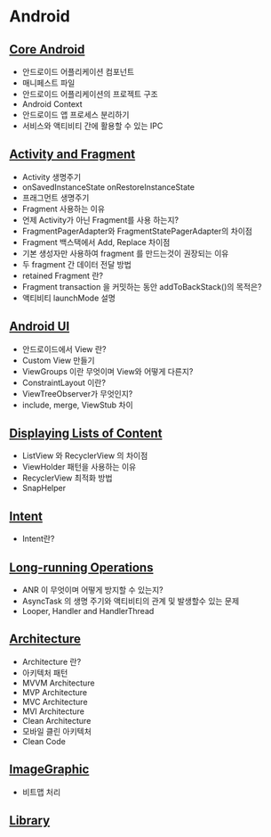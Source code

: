 # Android

## [Core Android](./CoreAndroid)
- 안드로이드 어플리케이션 컴포넌트
- 매니페스트 파일
- 안드로이드 어플리케이션의 프로젝트 구조
- Android Context
- 안드로이드 앱 프로세스 분리하기
- 서비스와 액티비티 간에 활용할 수 있는 IPC

## [Activity and Fragment](./ActivityAndFragment)
- Activity 생명주기
- onSavedInstanceState onRestoreInstanceState
- 프래그먼트 생명주기
- Fragment 사용하는 이유
- 언제 Activity가 아닌 Fragment를 사용 하는지?
- FragmentPagerAdapter와 FragmentStatePagerAdapter의 차이점
- Fragment 백스택에서 Add, Replace 차이점
- 기본 생성자만 사용하여 fragment 를 만드는것이 권장되는 이유
- 두 fragment 간 데이터 전달 방법
- retained Fragment 란?
- Fragment transaction 을 커밋하는 동안 addToBackStack()의 목적은?
- 액티비티 launchMode 설명

## [Android UI](./Ui)
- 안드로이드에서 View 란?
- Custom View 만들기
- ViewGroups 이란 무엇이며 View와 어떻게 다른지?
- ConstraintLayout 이란?
- ViewTreeObserver가 무엇인지?
- include, merge, ViewStub 차이

## [Displaying Lists of Content](./RecyclerView)
- ListView 와 RecyclerView 의 차이점
- ViewHolder 패턴을 사용하는 이유
- RecyclerView 최적화 방법
- SnapHelper

## [Intent](./Intent)
- Intent란?

## [Long-running Operations](./LongRunningOperations)
- ANR 이 무엇이며 어떻게 방지할 수 있는지?
- AsyncTask 의 생명 주기와 액티비티의 관계 및 발생할수 있는 문제
- Looper, Handler and HandlerThread

## [Architecture](./Architecture)
- Architecture 란?
- 아키텍처 패턴
- MVVM Architecture
- MVP Architecture
- MVC Architecture
- MVI Architecture
- Clean Architecture
- 모바일 클린 아키텍처
- Clean Code

## [ImageGraphic](./ImageGraphic)
- 비트맵 처리

## [Library](./Library)